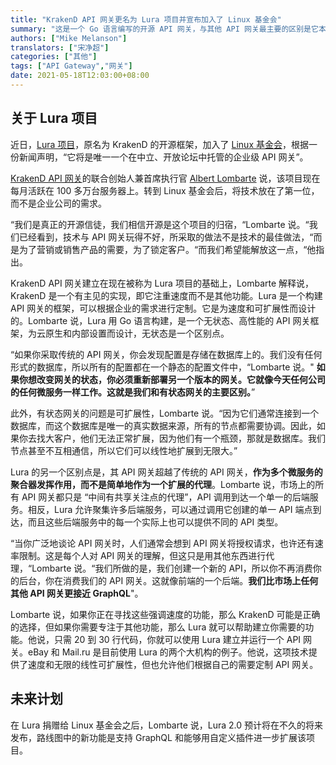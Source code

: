 ```yaml
---
title: "KrakenD API 网关更名为 Lura 项目并宣布加入了 Linux 基金会"
summary: "这是一个 Go 语言编写的开源 API 网关，与其他 API 网关最主要的区别是它本身也是以微服务和无状态的方式工作。"
authors: ["Mike Melanson"]
translators: ["宋净超"]
categories: ["其他"]
tags: ["API Gateway","网关"]
date: 2021-05-18T12:03:00+08:00
---
```


## 关于 Lura 项目

近日，[Lura 项目](https://www.luraproject.org/)，原名为 KrakenD 的开源框架，加入了 [Linux 基金会](https://training.linuxfoundation.org/training/course-catalog/)，根据一份新闻声明，“它将是唯一一个在中立、开放论坛中托管的企业级 API 网关”。

[KrakenD API 网关](https://www.krakend.io/)的联合创始人兼首席执行官 [Albert Lombarte](https://www.linkedin.com/in/alombarte/) 说，该项目现在每月活跃在 100 多万台服务器上。转到 Linux 基金会后，将技术放在了第一位，而不是企业公司的需求。

“我们是真正的开源信徒，我们相信开源是这个项目的归宿，“Lombarte 说。“我们已经看到，技术与 API 网关玩得不好，所采取的做法不是技术的最佳做法，“而是为了营销或销售产品的需要，为了锁定客户。“而我们希望能解放这一点，“他指出。

KrakenD API 网关建立在现在被称为 Lura 项目的基础上，Lombarte 解释说，KrakenD 是一个有主见的实现，即它注重速度而不是其他功能。Lura 是一个构建 API 网关的框架，可以根据企业的需求进行定制。它是为速度和可扩展性而设计的。Lombarte 说，Lura 用 Go 语言构建，是一个无状态、高性能的 API 网关框架，为云原生和内部设置而设计，无状态是一个区别点。

“如果你采取传统的 API 网关，你会发现配置是存储在数据库上的。我们没有任何形式的数据库，所以所有的配置都在一个静态的配置文件中，“Lombarte 说。" **如果你想改变网关的状态，你必须重新部署另一个版本的网关。它就像今天任何公司的任何微服务一样工作。这就是我们和有状态网关的主要区别。**”

此外，有状态网关的问题是可扩展性，Lombarte 说。“因为它们通常连接到一个数据库，而这个数据库是唯一的真实数据来源，所有的节点都需要协调。因此，如果你去找大客户，他们无法正常扩展，因为他们有一个瓶颈，那就是数据库。我们节点甚至不互相通信，所以它们可以线性地扩展到无限大。”

Lura 的另一个区别点是，其 API 网关超越了传统的 API 网关，**作为多个微服务的聚合器发挥作用，而不是简单地作为一个扩展的代理**。Lombarte 说，市场上的所有 API 网关都只是 “中间有共享关注点的代理”，API 调用到达一个单一的后端服务。相反，Lura 允许聚集许多后端服务，可以通过调用它创建的单一 API 端点到达，而且这些后端服务中的每一个实际上也可以提供不同的 API 类型。

“当你广泛地谈论 API 网关时，人们通常会想到 API 网关将授权请求，也许还有速率限制。这是每个人对 API 网关的理解，但这只是用其他东西进行代理，“Lombarte 说。“我们所做的是，我们创建一个新的 API，所以你不再消费你的后台，你在消费我们的 API 网关。这就像前端的一个后端。**我们比市场上任何其他 API 网关更接近 GraphQL**"。

Lombarte 说，如果你正在寻找这些强调速度的功能，那么 KrakenD 可能是正确的选择，但如果你需要专注于其他功能，那么 Lura 就可以帮助建立你需要的功能。他说，只需 20 到 30 行代码，你就可以使用 Lura 建立并运行一个 API 网关。eBay 和 Mail.ru 是目前使用 Lura 的两个大机构的例子。他说，这项技术提供了速度和无限的线性可扩展性，但也允许他们根据自己的需要定制 API 网关。

## 未来计划

在 Lura 捐赠给 Linux 基金会之后，Lombarte 说，Lura 2.0 预计将在不久的将来发布，路线图中的新功能是支持 GraphQL 和能够用自定义插件进一步扩展该项目。
